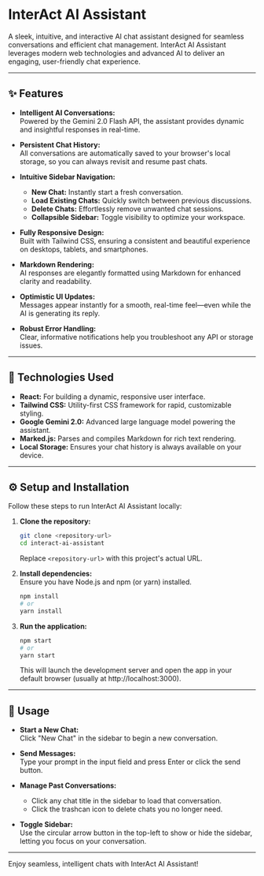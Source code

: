 # InterAct AI Assistant

A sleek, intuitive, and interactive AI chat assistant designed for seamless conversations and efficient chat management. InterAct AI Assistant leverages modern web technologies and advanced AI to deliver an engaging, user-friendly chat experience.

---

## ✨ Features

- **Intelligent AI Conversations:**  
  Powered by the Gemini 2.0 Flash API, the assistant provides dynamic and insightful responses in real-time.

- **Persistent Chat History:**  
  All conversations are automatically saved to your browser's local storage, so you can always revisit and resume past chats.

- **Intuitive Sidebar Navigation:**  
  - **New Chat:** Instantly start a fresh conversation.
  - **Load Existing Chats:** Quickly switch between previous discussions.
  - **Delete Chats:** Effortlessly remove unwanted chat sessions.
  - **Collapsible Sidebar:** Toggle visibility to optimize your workspace.

- **Fully Responsive Design:**  
  Built with Tailwind CSS, ensuring a consistent and beautiful experience on desktops, tablets, and smartphones.

- **Markdown Rendering:**  
  AI responses are elegantly formatted using Markdown for enhanced clarity and readability.

- **Optimistic UI Updates:**  
  Messages appear instantly for a smooth, real-time feel—even while the AI is generating its reply.

- **Robust Error Handling:**  
  Clear, informative notifications help you troubleshoot any API or storage issues.

---

## 🚀 Technologies Used

- **React:** For building a dynamic, responsive user interface.
- **Tailwind CSS:** Utility-first CSS framework for rapid, customizable styling.
- **Google Gemini 2.0:** Advanced large language model powering the assistant.
- **Marked.js:** Parses and compiles Markdown for rich text rendering.
- **Local Storage:** Ensures your chat history is always available on your device.

---

## ⚙️ Setup and Installation

Follow these steps to run InterAct AI Assistant locally:

1. **Clone the repository:**
   ```bash
   git clone <repository-url>
   cd interact-ai-assistant
   ```
   Replace `<repository-url>` with this project's actual URL.

2. **Install dependencies:**  
   Ensure you have Node.js and npm (or yarn) installed.
   ```bash
   npm install
   # or
   yarn install
   ```

3. **Run the application:**
   ```bash
   npm start
   # or
   yarn start
   ```
   This will launch the development server and open the app in your default browser (usually at http://localhost:3000).

---

## 📖 Usage

- **Start a New Chat:**  
  Click "New Chat" in the sidebar to begin a new conversation.

- **Send Messages:**  
  Type your prompt in the input field and press Enter or click the send button.

- **Manage Past Conversations:**  
  - Click any chat title in the sidebar to load that conversation.
  - Click the trashcan icon to delete chats you no longer need.

- **Toggle Sidebar:**  
  Use the circular arrow button in the top-left to show or hide the sidebar, letting you focus on your conversation.

---

Enjoy seamless, intelligent chats with InterAct AI Assistant!
